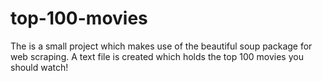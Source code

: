 # top-100-movies
The is a small project which makes use of the beautiful soup package for web scraping. A text file is created which holds the top 100 movies you should watch!
